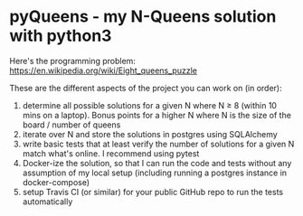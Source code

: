 # pyQueens - my N-Queens solution with python3

Here's the programming problem: https://en.wikipedia.org/wiki/Eight_queens_puzzle

These are the different aspects of the project you can work on (in order):

1. determine all possible solutions for a given N where N ≥ 8 (within 10 mins on a laptop). Bonus points for a higher N where N is the size of the board / number of queens
2. iterate over N and store the solutions in postgres using SQLAlchemy
3. write basic tests that at least verify the number of solutions for a given N match what's online. I recommend using pytest
4. Docker-ize the solution, so that I can run the code and tests without any assumption of my local setup (including running a postgres instance in docker-compose)
5. setup Travis CI (or similar) for your public GitHub repo to run the tests automatically
